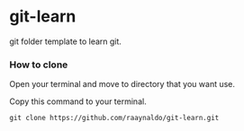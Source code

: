 # git-learn
git folder template to learn git.

### How to clone
Open your terminal and move to directory that you want use.

Copy this command to your terminal.

`git clone https://github.com/raaynaldo/git-learn.git`
